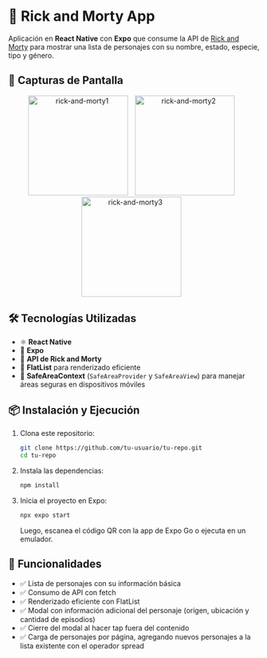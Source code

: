 # 🚀 Rick and Morty App  

Aplicación en **React Native** con **Expo** que consume la API de [Rick and Morty](https://rickandmortyapi.com/) para mostrar una lista de personajes con su nombre, estado, especie, tipo y género.  

## 📸 Capturas de Pantalla  

<p align="center">
  <img src="https://github.com/user-attachments/assets/3f4177cb-4273-4f02-91d7-fe11243a59ed" alt="rick-and-morty1" width="200" style="margin-right: 10px;"/>
  <img src="https://github.com/user-attachments/assets/e376c5f0-36e3-4f5e-bfe8-80280ef66a66" alt="rick-and-morty2" width="200" style="margin-right: 10px;"/>
  <img src="https://github.com/user-attachments/assets/fd51c5e8-2f10-4015-b44e-789efd01a98a" alt="rick-and-morty3" width="200" style="margin-right: 10px;"/>
</p>

## 🛠 Tecnologías Utilizadas  
- ⚛️ **React Native**  
- 🚀 **Expo**  
- 🔗 **API de Rick and Morty**  
- 📜 **FlatList** para renderizado eficiente  
- 🛑 **SafeAreaContext** (`SafeAreaProvider` y `SafeAreaView`) para manejar áreas seguras en dispositivos móviles  

## 📦 Instalación y Ejecución  

1. Clona este repositorio:  
   ```bash
   git clone https://github.com/tu-usuario/tu-repo.git
   cd tu-repo
   ```
2. Instala las dependencias:  
   ```bash
   npm install
   ```
3. Inicia el proyecto en Expo:  
   ```bash
   npx expo start
   ```
   Luego, escanea el código QR con la app de Expo Go o ejecuta en un emulador.

## 🚀 Funcionalidades
- ✅ Lista de personajes con su información básica
- ✅ Consumo de API con fetch
- ✅ Renderizado eficiente con FlatList
- ✅ Modal con información adicional del personaje (origen, ubicación y cantidad de episodios)
- ✅ Cierre del modal al hacer tap fuera del contenido
- ✅ Carga de personajes por página, agregando nuevos personajes a la lista existente con el operador spread
